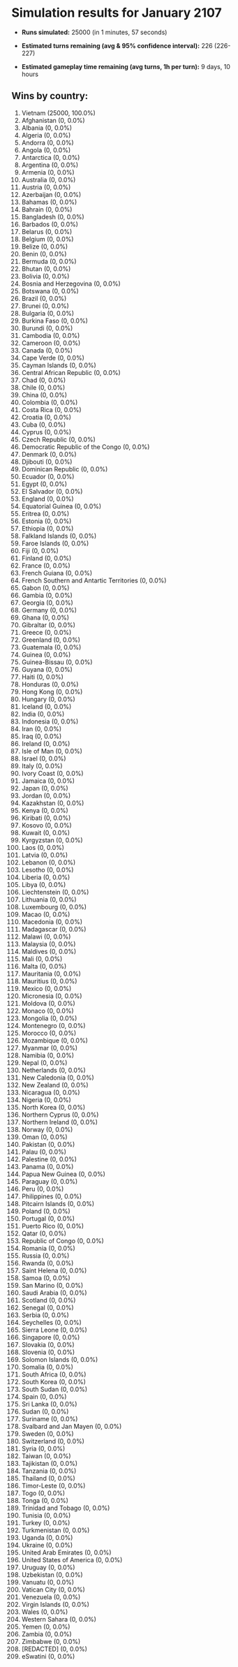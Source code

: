 # Simulation results for January 2107

* **Runs simulated:** 25000 (in 1 minutes, 57 seconds)

* **Estimated turns remaining (avg & 95% confidence interval):** 226 (226-227)

* **Estimated gameplay time remaining (avg turns, 1h per turn):** 9 days, 10 hours

## Wins by country:
1. Vietnam (25000, 100.0%)
2. Afghanistan (0, 0.0%)
3. Albania (0, 0.0%)
4. Algeria (0, 0.0%)
5. Andorra (0, 0.0%)
6. Angola (0, 0.0%)
7. Antarctica (0, 0.0%)
8. Argentina (0, 0.0%)
9. Armenia (0, 0.0%)
10. Australia (0, 0.0%)
11. Austria (0, 0.0%)
12. Azerbaijan (0, 0.0%)
13. Bahamas (0, 0.0%)
14. Bahrain (0, 0.0%)
15. Bangladesh (0, 0.0%)
16. Barbados (0, 0.0%)
17. Belarus (0, 0.0%)
18. Belgium (0, 0.0%)
19. Belize (0, 0.0%)
20. Benin (0, 0.0%)
21. Bermuda (0, 0.0%)
22. Bhutan (0, 0.0%)
23. Bolivia (0, 0.0%)
24. Bosnia and Herzegovina (0, 0.0%)
25. Botswana (0, 0.0%)
26. Brazil (0, 0.0%)
27. Brunei (0, 0.0%)
28. Bulgaria (0, 0.0%)
29. Burkina Faso (0, 0.0%)
30. Burundi (0, 0.0%)
31. Cambodia (0, 0.0%)
32. Cameroon (0, 0.0%)
33. Canada (0, 0.0%)
34. Cape Verde (0, 0.0%)
35. Cayman Islands (0, 0.0%)
36. Central African Republic (0, 0.0%)
37. Chad (0, 0.0%)
38. Chile (0, 0.0%)
39. China (0, 0.0%)
40. Colombia (0, 0.0%)
41. Costa Rica (0, 0.0%)
42. Croatia (0, 0.0%)
43. Cuba (0, 0.0%)
44. Cyprus (0, 0.0%)
45. Czech Republic (0, 0.0%)
46. Democratic Republic of the Congo (0, 0.0%)
47. Denmark (0, 0.0%)
48. Djibouti (0, 0.0%)
49. Dominican Republic (0, 0.0%)
50. Ecuador (0, 0.0%)
51. Egypt (0, 0.0%)
52. El Salvador (0, 0.0%)
53. England (0, 0.0%)
54. Equatorial Guinea (0, 0.0%)
55. Eritrea (0, 0.0%)
56. Estonia (0, 0.0%)
57. Ethiopia (0, 0.0%)
58. Falkland Islands (0, 0.0%)
59. Faroe Islands (0, 0.0%)
60. Fiji (0, 0.0%)
61. Finland (0, 0.0%)
62. France (0, 0.0%)
63. French Guiana (0, 0.0%)
64. French Southern and Antartic Territories (0, 0.0%)
65. Gabon (0, 0.0%)
66. Gambia (0, 0.0%)
67. Georgia (0, 0.0%)
68. Germany (0, 0.0%)
69. Ghana (0, 0.0%)
70. Gibraltar (0, 0.0%)
71. Greece (0, 0.0%)
72. Greenland (0, 0.0%)
73. Guatemala (0, 0.0%)
74. Guinea (0, 0.0%)
75. Guinea-Bissau (0, 0.0%)
76. Guyana (0, 0.0%)
77. Haiti (0, 0.0%)
78. Honduras (0, 0.0%)
79. Hong Kong (0, 0.0%)
80. Hungary (0, 0.0%)
81. Iceland (0, 0.0%)
82. India (0, 0.0%)
83. Indonesia (0, 0.0%)
84. Iran (0, 0.0%)
85. Iraq (0, 0.0%)
86. Ireland (0, 0.0%)
87. Isle of Man (0, 0.0%)
88. Israel (0, 0.0%)
89. Italy (0, 0.0%)
90. Ivory Coast (0, 0.0%)
91. Jamaica (0, 0.0%)
92. Japan (0, 0.0%)
93. Jordan (0, 0.0%)
94. Kazakhstan (0, 0.0%)
95. Kenya (0, 0.0%)
96. Kiribati (0, 0.0%)
97. Kosovo (0, 0.0%)
98. Kuwait (0, 0.0%)
99. Kyrgyzstan (0, 0.0%)
100. Laos (0, 0.0%)
101. Latvia (0, 0.0%)
102. Lebanon (0, 0.0%)
103. Lesotho (0, 0.0%)
104. Liberia (0, 0.0%)
105. Libya (0, 0.0%)
106. Liechtenstein (0, 0.0%)
107. Lithuania (0, 0.0%)
108. Luxembourg (0, 0.0%)
109. Macao (0, 0.0%)
110. Macedonia (0, 0.0%)
111. Madagascar (0, 0.0%)
112. Malawi (0, 0.0%)
113. Malaysia (0, 0.0%)
114. Maldives (0, 0.0%)
115. Mali (0, 0.0%)
116. Malta (0, 0.0%)
117. Mauritania (0, 0.0%)
118. Mauritius (0, 0.0%)
119. Mexico (0, 0.0%)
120. Micronesia (0, 0.0%)
121. Moldova (0, 0.0%)
122. Monaco (0, 0.0%)
123. Mongolia (0, 0.0%)
124. Montenegro (0, 0.0%)
125. Morocco (0, 0.0%)
126. Mozambique (0, 0.0%)
127. Myanmar (0, 0.0%)
128. Namibia (0, 0.0%)
129. Nepal (0, 0.0%)
130. Netherlands (0, 0.0%)
131. New Caledonia (0, 0.0%)
132. New Zealand (0, 0.0%)
133. Nicaragua (0, 0.0%)
134. Nigeria (0, 0.0%)
135. North Korea (0, 0.0%)
136. Northern Cyprus (0, 0.0%)
137. Northern Ireland (0, 0.0%)
138. Norway (0, 0.0%)
139. Oman (0, 0.0%)
140. Pakistan (0, 0.0%)
141. Palau (0, 0.0%)
142. Palestine (0, 0.0%)
143. Panama (0, 0.0%)
144. Papua New Guinea (0, 0.0%)
145. Paraguay (0, 0.0%)
146. Peru (0, 0.0%)
147. Philippines (0, 0.0%)
148. Pitcairn Islands (0, 0.0%)
149. Poland (0, 0.0%)
150. Portugal (0, 0.0%)
151. Puerto Rico (0, 0.0%)
152. Qatar (0, 0.0%)
153. Republic of Congo (0, 0.0%)
154. Romania (0, 0.0%)
155. Russia (0, 0.0%)
156. Rwanda (0, 0.0%)
157. Saint Helena (0, 0.0%)
158. Samoa (0, 0.0%)
159. San Marino (0, 0.0%)
160. Saudi Arabia (0, 0.0%)
161. Scotland (0, 0.0%)
162. Senegal (0, 0.0%)
163. Serbia (0, 0.0%)
164. Seychelles (0, 0.0%)
165. Sierra Leone (0, 0.0%)
166. Singapore (0, 0.0%)
167. Slovakia (0, 0.0%)
168. Slovenia (0, 0.0%)
169. Solomon Islands (0, 0.0%)
170. Somalia (0, 0.0%)
171. South Africa (0, 0.0%)
172. South Korea (0, 0.0%)
173. South Sudan (0, 0.0%)
174. Spain (0, 0.0%)
175. Sri Lanka (0, 0.0%)
176. Sudan (0, 0.0%)
177. Suriname (0, 0.0%)
178. Svalbard and Jan Mayen (0, 0.0%)
179. Sweden (0, 0.0%)
180. Switzerland (0, 0.0%)
181. Syria (0, 0.0%)
182. Taiwan (0, 0.0%)
183. Tajikistan (0, 0.0%)
184. Tanzania (0, 0.0%)
185. Thailand (0, 0.0%)
186. Timor-Leste (0, 0.0%)
187. Togo (0, 0.0%)
188. Tonga (0, 0.0%)
189. Trinidad and Tobago (0, 0.0%)
190. Tunisia (0, 0.0%)
191. Turkey (0, 0.0%)
192. Turkmenistan (0, 0.0%)
193. Uganda (0, 0.0%)
194. Ukraine (0, 0.0%)
195. United Arab Emirates (0, 0.0%)
196. United States of America (0, 0.0%)
197. Uruguay (0, 0.0%)
198. Uzbekistan (0, 0.0%)
199. Vanuatu (0, 0.0%)
200. Vatican City (0, 0.0%)
201. Venezuela (0, 0.0%)
202. Virgin Islands (0, 0.0%)
203. Wales (0, 0.0%)
204. Western Sahara (0, 0.0%)
205. Yemen (0, 0.0%)
206. Zambia (0, 0.0%)
207. Zimbabwe (0, 0.0%)
208. [REDACTED] (0, 0.0%)
209. eSwatini (0, 0.0%)
